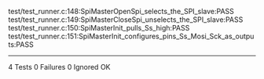 test/test_runner.c:148:SpiMasterOpenSpi_selects_the_SPI_slave:PASS
test/test_runner.c:149:SpiMasterCloseSpi_unselects_the_SPI_slave:PASS
test/test_runner.c:150:SpiMasterInit_pulls_Ss_high:PASS
test/test_runner.c:151:SpiMasterInit_configures_pins_Ss_Mosi_Sck_as_outputs:PASS

-----------------------
4 Tests 0 Failures 0 Ignored 
OK
